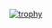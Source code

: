 [![trophy](https://github-profile-trophy.vercel.app/?username=ArthurBernard-Nantes)](https://github.com/ryo-ma/github-profile-trophy)
